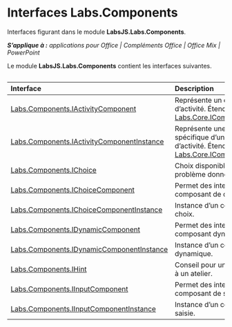 
# <a name="labs.components-interfaces"></a>Interfaces Labs.Components
Interfaces figurant dans le module **LabsJS.Labs.Components**.

 _**S’applique à :** applications pour Office | Compléments Office | Office Mix | PowerPoint_

Le module **LabsJS.Labs.Components** contient les interfaces suivantes.

## 


|Interface|Description|
|:-----|:-----|
|[Labs.Components.IActivityComponent](../../reference/office-mix/labs.components.iactivitycomponent.md)|Représente un composant d’activité. Étend [Labs.Core.IComponent](../../reference/office-mix/labs.core.icomponent.md).|
|[Labs.Components.IActivityComponentInstance](../../reference/office-mix/labs.components.iactivitycomponentinstance.md)|Représente une instance spécifique d’un composant d’activité. Étend [Labs.Core.IComponentInstance](../../reference/office-mix/labs.core.icomponentinstance.md).|
|[Labs.Components.IChoice](../../reference/office-mix/labs.components.ichoice.md)|Choix disponible pour un problème donné.|
|[Labs.Components.IChoiceComponent](../../reference/office-mix/labs.components.ichoicecomponent.md)|Permet des interactions avec un composant de choix.|
|[Labs.Components.IChoiceComponentInstance](../../reference/office-mix/labs.components.ichoicecomponentinstance.md)|Instance d’un composant de choix.|
|[Labs.Components.IDynamicComponent](../../reference/office-mix/labs.components.idynamiccomponent.md)|Permet des interactions avec un composant dynamique.|
|[Labs.Components.IDynamicComponentInstance](../../reference/office-mix/labs.components.idynamiccomponentinstance.md)|Instance d’un composant dynamique.|
|[Labs.Components.IHint](../../reference/office-mix/labs.components.ihint.md)|Conseil pour un problème relatif à un atelier.|
|[Labs.Components.IInputComponent](../../reference/office-mix/labs.components.iinputcomponent.md)|Permet des interactions avec un composant de saisie.|
|[Labs.Components.IInputComponentInstance](../../reference/office-mix/labs.components.iinputcomponentinstance.md)|Instance d’un composant de saisie.|

